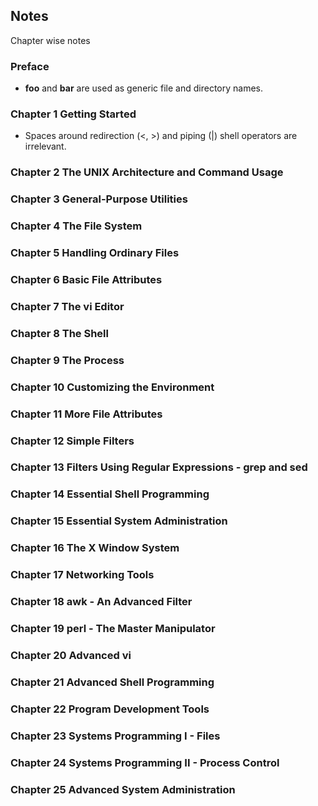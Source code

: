 ## Notes

Chapter wise notes



### Preface

- **foo** and **bar** are used as generic file and directory names.

### Chapter 1 Getting Started

- Spaces around redirection (<, >) and piping (|) shell operators are irrelevant.


### Chapter 2 The UNIX Architecture and Command Usage


### Chapter 3 General-Purpose Utilities


### Chapter 4 The File System


### Chapter 5 Handling Ordinary Files


### Chapter 6 Basic File Attributes


### Chapter 7 The vi Editor


### Chapter 8 The Shell


### Chapter 9 The Process


### Chapter 10 Customizing the Environment


### Chapter 11 More File Attributes


### Chapter 12 Simple Filters


### Chapter 13 Filters Using Regular Expressions - grep and sed


### Chapter 14 Essential Shell Programming


### Chapter 15 Essential System Administration


### Chapter 16 The X Window System


### Chapter 17 Networking Tools


### Chapter 18 awk - An Advanced Filter


### Chapter 19 perl - The Master Manipulator


### Chapter 20 Advanced vi


### Chapter 21 Advanced Shell Programming


### Chapter 22 Program Development Tools


### Chapter 23 Systems Programming I - Files


### Chapter 24 Systems Programming II - Process Control


### Chapter 25 Advanced System Administration

